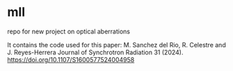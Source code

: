 # mll
repo for new project on optical aberrations 

It contains the code used for this paper: 
M. Sanchez del Rio, R. Celestre and J. Reyes-Herrera Journal of Synchrotron Radiation 31 (2024). https://doi.org/10.1107/S1600577524004958

